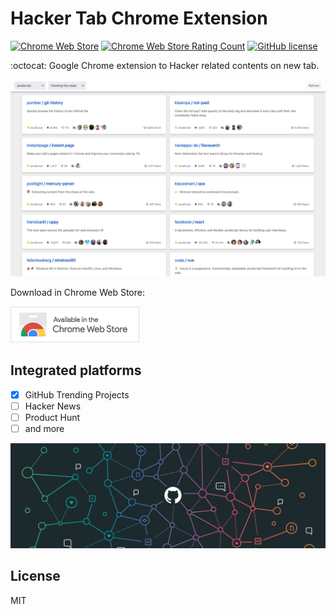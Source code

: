 # Hacker Tab Chrome Extension

[![Chrome Web Store](https://img.shields.io/chrome-web-store/v/ibomigipadcieapbemkegkmadbbanbgm.svg?colorB=%234FC828&style=flat)](https://chrome.google.com/webstore/detail/hacker-tab/ibomigipadcieapbemkegkmadbbanbgm)
[![Chrome Web Store Rating Count](https://img.shields.io/chrome-web-store/rating-count/ibomigipadcieapbemkegkmadbbanbgm.svg?colorB=%234FC828&label=rating&style=flat)](https://chrome.google.com/webstore/detail/hacker-tab/ibomigipadcieapbemkegkmadbbanbgm/reviews)
[![GitHub license](https://img.shields.io/badge/license-MIT-blue.svg?style=flat)](https://github.com/huchenme/hacker-tab-extension/blob/master/LICENSE)

:octocat: Google Chrome extension to Hacker related contents on new tab.

![screenshot](./images/screenshot.jpg)

Download in Chrome Web Store:

[![Chrome Web Store](./images/ChromeWebStore.png)](https://chrome.google.com/webstore/detail/hacker-tab/ibomigipadcieapbemkegkmadbbanbgm)

## Integrated platforms

- [x] GitHub Trending Projects
- [ ] Hacker News
- [ ] Product Hunt
- [ ] and more

![hero image](./images/hero.jpeg)

## License

MIT
